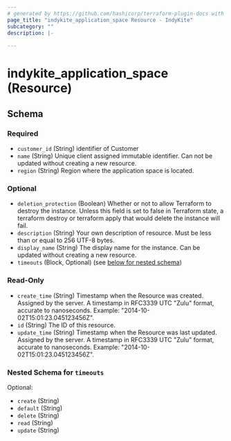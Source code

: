 ```yaml
---
# generated by https://github.com/hashicorp/terraform-plugin-docs with custom templates
page_title: "indykite_application_space Resource - IndyKite"
subcategory: ""
description: |-
  
---
```


# indykite_application_space (Resource)





<!-- schema generated by tfplugindocs -->
## Schema

### Required

- `customer_id` (String) identifier of Customer
- `name` (String) Unique client assigned immutable identifier. Can not be updated without creating a new resource.
- `region` (String) Region where the application space is located.

### Optional

- `deletion_protection` (Boolean) Whether or not to allow Terraform to destroy the instance. Unless this field is set to false in Terraform state, a terraform destroy or terraform apply that would delete the instance will fail.
- `description` (String) Your own description of resource. Must be less than or equal to 256 UTF-8 bytes.
- `display_name` (String) The display name for the instance. Can be updated without creating a new resource.
- `timeouts` (Block, Optional) (see [below for nested schema](#nestedblock--timeouts))

### Read-Only

- `create_time` (String) Timestamp when the Resource was created. Assigned by the server. A timestamp in RFC3339 UTC "Zulu" format, accurate to nanoseconds. Example: "2014-10-02T15:01:23.045123456Z".
- `id` (String) The ID of this resource.
- `update_time` (String) Timestamp when the Resource was last updated. Assigned by the server. A timestamp in RFC3339 UTC "Zulu" format, accurate to nanoseconds. Example: "2014-10-02T15:01:23.045123456Z".

<a id="nestedblock--timeouts"></a>
### Nested Schema for `timeouts`

Optional:

- `create` (String)
- `default` (String)
- `delete` (String)
- `read` (String)
- `update` (String)



